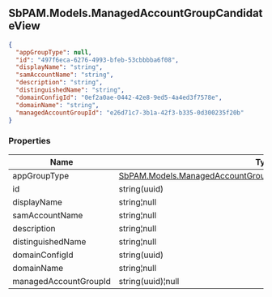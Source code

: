 
<h2 id="tocS_SbPAM.Models.ManagedAccountGroupCandidateView">SbPAM.Models.ManagedAccountGroupCandidateView</h2>

<a id="schemasbpam.models.managedaccountgroupcandidateview"></a>
<a id="schema_SbPAM.Models.ManagedAccountGroupCandidateView"></a>
<a id="tocSsbpam.models.managedaccountgroupcandidateview"></a>
<a id="tocssbpam.models.managedaccountgroupcandidateview"></a>

```json
{
  "appGroupType": null,
  "id": "497f6eca-6276-4993-bfeb-53cbbbba6f08",
  "displayName": "string",
  "samAccountName": "string",
  "description": "string",
  "distinguishedName": "string",
  "domainConfigId": "0ef2a0ae-0442-42e8-9ed5-4a4ed3f7578e",
  "domainName": "string",
  "managedAccountGroupId": "e26d71c7-3b1a-42f3-b335-0d300235f20b"
}

```

### Properties

|Name|Type|Required|Restrictions|Description|
|---|---|---|---|---|
|appGroupType|[SbPAM.Models.ManagedAccountGroupCandidateView+AppGroupTypeEnum](#schemasbpam.models.managedaccountgroupcandidateview+appgrouptypeenum)|false|none|none|
|id|string(uuid)|false|none|none|
|displayName|string¦null|false|none|none|
|samAccountName|string¦null|false|none|none|
|description|string¦null|false|none|none|
|distinguishedName|string¦null|false|none|none|
|domainConfigId|string(uuid)|false|none|none|
|domainName|string¦null|false|none|none|
|managedAccountGroupId|string(uuid)¦null|false|none|none|


